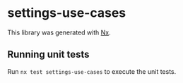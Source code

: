 # settings-use-cases

This library was generated with [Nx](https://nx.dev).

## Running unit tests

Run `nx test settings-use-cases` to execute the unit tests.

